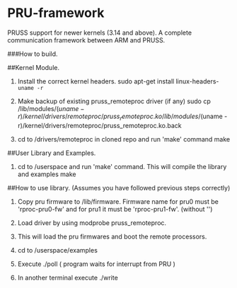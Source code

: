 # PRU-framework
PRUSS support for newer kernels (3.14 and above). A complete communication framework between ARM and PRUSS.

###How to build.

##Kernel Module.
1. Install the correct kernel headers.
	sudo apt-get install linux-headers-`uname -r`

2. Make backup of existing pruss_remoteproc driver (if any)
	sudo cp /lib/modules/$(uname -r)/kernel/drivers/remoteproc/pruss_remoteproc.ko /lib/modules/$(uname -r)/kernel/drivers/remoteproc/pruss_remoteproc.ko.back

3. cd to /drivers/remoteproc in cloned repo and run 'make' command
	make

##User Library and Examples.

1. cd to /userspace and run 'make' command. This will compile the library and examples
	make

##How to use library.
(Assumes you have followed previous steps correctly)

1. Copy pru firmware to /lib/firmware.
Firmware name for pru0 must be 'rproc-pru0-fw'
and for pru1 it must be 'rproc-pru1-fw'. (without '')

2. Load driver by using modprobe pruss_remoteproc.

3. This will load the pru firmwares and boot the remote processors.

4. cd to /userspace/examples

5. Execute ./poll ( program waits for interrupt from PRU )

6. In another terminal execute ./write